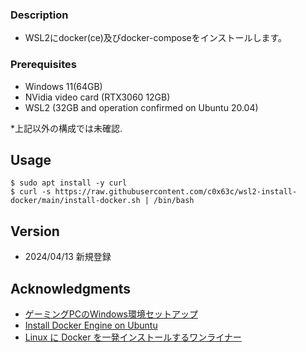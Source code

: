 ### Description

* WSL2にdocker(ce)及びdocker-composeをインストールします。

### Prerequisites

* Windows 11(64GB)
* NVidia video card (RTX3060 12GB)
* WSL2 (32GB and operation confirmed on Ubuntu 20.04)

*上記以外の構成では未確認.

## Usage

```
$ sudo apt install -y curl
$ curl -s https://raw.githubusercontent.com/c0x63c/wsl2-install-docker/main/install-docker.sh | /bin/bash
```

## Version

* 2024/04/13 新規登録

## Acknowledgments

* [ゲーミングPCのWindows環境セットアップ](https://zenn.dev/karaage0703/articles/211d89cc0a29a1)
* [Install Docker Engine on Ubuntu](https://docs.docker.com/engine/install/ubuntu/)
* [Linux に Docker を一発インストールするワンライナー](https://qiita.com/KEINOS/items/bdc9450c1a88c210aa88)